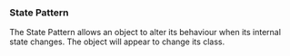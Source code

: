 ### State Pattern

The State Pattern allows an object to alter its behaviour when its internal state changes.
The object will appear to change its class.
